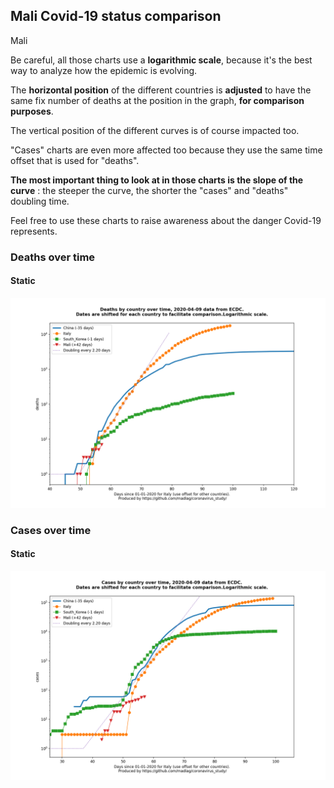## Mali Covid-19 status comparison 

Mali



Be careful, all those charts use a **logarithmic scale**, because it's the best way to analyze how the epidemic is evolving.
 
The **horizontal position** of the different countries is **adjusted** to have the same fix number of deaths at the position in the graph, **for comparison purposes**.

The vertical position of the different curves is of course impacted too.

"Cases" charts are even more affected too because they use the same time offset that is used for "deaths".

**The most important thing to look at in those charts is the slope of the curve** : the steeper the curve, the shorter the "cases" and "deaths" doubling time.

Feel free to use these charts to raise awareness about the danger Covid-19 represents. 


 
### Deaths over time
 
#### Static
![Mali covid-19 deaths static chart](https://raw.githubusercontent.com/madlag/coronavirus_study/master/notebooks/graphs/2020-04-09/countries/Mali/2020-04-09_Mali_deaths.png "Mali covid-19 deaths static chart")   

 
### Cases over time
 
#### Static
![Mali covid-19 cases static chart](https://raw.githubusercontent.com/madlag/coronavirus_study/master/notebooks/graphs/2020-04-09/countries/Mali/2020-04-09_Mali_cases.png "Mali covid-19 cases static chart")   

